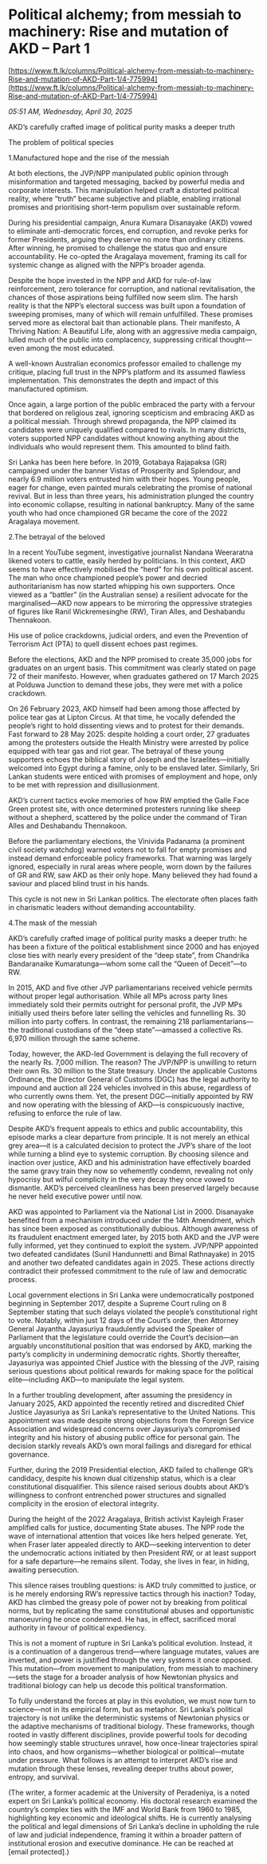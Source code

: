 # Political alchemy; from messiah to machinery: Rise and mutation of AKD – Part 1

[https://www.ft.lk/columns/Political-alchemy-from-messiah-to-machinery-Rise-and-mutation-of-AKD-Part-1/4-775994](https://www.ft.lk/columns/Political-alchemy-from-messiah-to-machinery-Rise-and-mutation-of-AKD-Part-1/4-775994)

*05:51 AM, Wednesday, April 30, 2025*

AKD’s carefully crafted image of political purity masks a deeper truth

The problem of political species

1.Manufactured hope and the rise of the messiah

At both elections, the JVP/NPP manipulated public opinion through misinformation and targeted messaging, backed by powerful media and corporate interests. This manipulation helped craft a distorted political reality, where “truth” became subjective and pliable, enabling irrational promises and prioritising short-term populism over sustainable reform.

During his presidential campaign, Anura Kumara Disanayake (AKD) vowed to eliminate anti-democratic forces, end corruption, and revoke perks for former Presidents, arguing they deserve no more than ordinary citizens. After winning, he promised to challenge the status quo and ensure accountability. He co-opted the Aragalaya movement, framing its call for systemic change as aligned with the NPP’s broader agenda.

Despite the hope invested in the NPP and AKD for rule-of-law reinforcement, zero tolerance for corruption, and national revitalisation, the chances of those aspirations being fulfilled now seem slim. The harsh reality is that the NPP’s electoral success was built upon a foundation of sweeping promises, many of which will remain unfulfilled. These promises served more as electoral bait than actionable plans. Their manifesto, A Thriving Nation: A Beautiful Life, along with an aggressive media campaign, lulled much of the public into complacency, suppressing critical thought—even among the most educated.

A well-known Australian economics professor emailed to challenge my critique, placing full trust in the NPP’s platform and its assumed flawless implementation. This demonstrates the depth and impact of this manufactured optimism.

Once again, a large portion of the public embraced the party with a fervour that bordered on religious zeal, ignoring scepticism and embracing AKD as a political messiah. Through shrewd propaganda, the NPP claimed its candidates were uniquely qualified compared to rivals. In many districts, voters supported NPP candidates without knowing anything about the individuals who would represent them. This amounted to blind faith.

Sri Lanka has been here before. In 2019, Gotabaya Rajapaksa (GR) campaigned under the banner Vistas of Prosperity and Splendour, and nearly 6.9 million voters entrusted him with their hopes. Young people, eager for change, even painted murals celebrating the promise of national revival. But in less than three years, his administration plunged the country into economic collapse, resulting in national bankruptcy. Many of the same youth who had once championed GR became the core of the 2022 Aragalaya movement.

2.The betrayal of the beloved

In a recent YouTube segment, investigative journalist Nandana Weeraratna likened voters to cattle, easily herded by politicians. In this context, AKD seems to have effectively mobilised the “herd” for his own political ascent. The man who once championed people’s power and decried authoritarianism has now started whipping his own supporters. Once viewed as a “battler” (in the Australian sense) a resilient advocate for the marginalised—AKD now appears to be mirroring the oppressive strategies of figures like Ranil Wickremesinghe (RW), Tiran Alles, and Deshabandu Thennakoon.

His use of police crackdowns, judicial orders, and even the Prevention of Terrorism Act (PTA) to quell dissent echoes past regimes.

Before the elections, AKD and the NPP promised to create 35,000 jobs for graduates on an urgent basis. This commitment was clearly stated on page 72 of their manifesto. However, when graduates gathered on 17 March 2025 at Polduwa Junction to demand these jobs, they were met with a police crackdown.

On 26 February 2023, AKD himself had been among those affected by police tear gas at Lipton Circus. At that time, he vocally defended the people’s right to hold dissenting views and to protest for their demands. Fast forward to 28 May 2025: despite holding a court order, 27 graduates among the protesters outside the Health Ministry were arrested by police equipped with tear gas and riot gear. The betrayal of these young supporters echoes the biblical story of Joseph and the Israelites—initially welcomed into Egypt during a famine, only to be enslaved later. Similarly, Sri Lankan students were enticed with promises of employment and hope, only to be met with repression and disillusionment.

AKD’s current tactics evoke memories of how RW emptied the Galle Face Green protest site, with once determined protesters running like sheep without a shepherd, scattered by the police under the command of Tiran Alles and Deshabandu Thennakoon.

Before the parliamentary elections, the Vinivida Padanama (a prominent civil society watchdog) warned voters not to fall for empty promises and instead demand enforceable policy frameworks. That warning was largely ignored, especially in rural areas where people, worn down by the failures of GR and RW, saw AKD as their only hope. Many believed they had found a saviour and placed blind trust in his hands.

This cycle is not new in Sri Lankan politics. The electorate often places faith in charismatic leaders without demanding accountability.

4.The mask of the messiah

AKD’s carefully crafted image of political purity masks a deeper truth: he has been a fixture of the political establishment since 2000 and has enjoyed close ties with nearly every president of the “deep state”, from Chandrika Bandaranaike Kumaratunga—whom some call the “Queen of Deceit”—to RW.

In 2015, AKD and five other JVP parliamentarians received vehicle permits without proper legal authorisation. While all MPs across party lines immediately sold their permits outright for personal profit, the JVP MPs initially used theirs before later selling the vehicles and funnelling Rs. 30 million into party coffers. In contrast, the remaining 218 parliamentarians—the traditional custodians of the “deep state”—amassed a collective Rs. 6,970 million through the same scheme.

Today, however, the AKD-led Government is delaying the full recovery of the nearly Rs. 7,000 million. The reason? The JVP/NPP is unwilling to return their own Rs. 30 million to the State treasury. Under the applicable Customs Ordinance, the Director General of Customs (DGC) has the legal authority to impound and auction all 224 vehicles involved in this abuse, regardless of who currently owns them. Yet, the present DGC—initially appointed by RW and now operating with the blessing of AKD—is conspicuously inactive, refusing to enforce the rule of law.

Despite AKD’s frequent appeals to ethics and public accountability, this episode marks a clear departure from principle. It is not merely an ethical grey area—it is a calculated decision to protect the JVP’s share of the loot while turning a blind eye to systemic corruption. By choosing silence and inaction over justice, AKD and his administration have effectively boarded the same gravy train they now so vehemently condemn, revealing not only hypocrisy but wilful complicity in the very decay they once vowed to dismantle. AKD’s perceived cleanliness has been preserved largely because he never held executive power until now.

AKD was appointed to Parliament via the National List in 2000. Disanayake benefited from a mechanism introduced under the 14th Amendment, which has since been exposed as constitutionally dubious. Although awareness of its fraudulent enactment emerged later, by 2015 both AKD and the JVP were fully informed, yet they continued to exploit the system. JVP/NPP appointed two defeated candidates (Sunil Handunnetti and Bimal Rathnayake) in 2015 and another two defeated candidates again in 2025. These actions directly contradict their professed commitment to the rule of law and democratic process.

Local government elections in Sri Lanka were undemocratically postponed beginning in September 2017, despite a Supreme Court ruling on 8 September stating that such delays violated the people’s constitutional right to vote. Notably, within just 12 days of the Court’s order, then Attorney General Jayantha Jayasuriya fraudulently advised the Speaker of Parliament that the legislature could override the Court’s decision—an arguably unconstitutional position that was endorsed by AKD, marking the party’s complicity in undermining democratic rights. Shortly thereafter, Jayasuriya was appointed Chief Justice with the blessing of the JVP, raising serious questions about political rewards for making space for the political elite—including AKD—to manipulate the legal system.

In a further troubling development, after assuming the presidency in January 2025, AKD appointed the recently retired and discredited Chief Justice Jayasuriya as Sri Lanka’s representative to the United Nations. This appointment was made despite strong objections from the Foreign Service Association and widespread concerns over Jayasuriya’s compromised integrity and his history of abusing public office for personal gain. The decision starkly reveals AKD’s own moral failings and disregard for ethical governance.

Further, during the 2019 Presidential election, AKD failed to challenge GR’s candidacy, despite his known dual citizenship status, which is a clear constitutional disqualifier. This silence raised serious doubts about AKD’s willingness to confront entrenched power structures and signalled complicity in the erosion of electoral integrity.

During the height of the 2022 Aragalaya, British activist Kayleigh Fraser amplified calls for justice, documenting State abuses. The NPP rode the wave of international attention that voices like hers helped generate. Yet, when Fraser later appealed directly to AKD—seeking intervention to deter the undemocratic actions initiated by then President RW, or at least support for a safe departure—he remains silent. Today, she lives in fear, in hiding, awaiting persecution.

This silence raises troubling questions: is AKD truly committed to justice, or is he merely endorsing RW’s repressive tactics through his inaction? Today, AKD has climbed the greasy pole of power not by breaking from political norms, but by replicating the same constitutional abuses and opportunistic manoeuvring he once condemned. He has, in effect, sacrificed moral authority in favour of political expediency.

This is not a moment of rupture in Sri Lanka’s political evolution. Instead, it is a continuation of a dangerous trend—where language mutates, values are inverted, and power is justified through the very systems it once opposed. This mutation—from movement to manipulation, from messiah to machinery—sets the stage for a broader analysis of how Newtonian physics and traditional biology can help us decode this political transformation.

To fully understand the forces at play in this evolution, we must now turn to science—not in its empirical form, but as metaphor. Sri Lanka’s political trajectory is not unlike the deterministic systems of Newtonian physics or the adaptive mechanisms of traditional biology. These frameworks, though rooted in vastly different disciplines, provide powerful tools for decoding how seemingly stable structures unravel, how once-linear trajectories spiral into chaos, and how organisms—whether biological or political—mutate under pressure. What follows is an attempt to interpret AKD’s rise and mutation through these lenses, revealing deeper truths about power, entropy, and survival.

(The writer, a former academic at the University of Peradeniya, is a noted expert on Sri Lanka’s political economy. His doctoral research examined the country’s complex ties with the IMF and World Bank from 1960 to 1985, highlighting key economic and ideological shifts. He is currently analysing the political and legal dimensions of Sri Lanka’s decline in upholding the rule of law and judicial independence, framing it within a broader pattern of institutional erosion and executive dominance. He can be reached at [email protected].)

